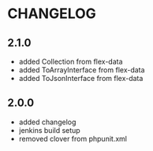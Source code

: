 # CHANGELOG

## 2.1.0

- added Collection from flex-data
- added ToArrayInterface from flex-data
- added ToJsonInterface from flex-data

## 2.0.0

- added changelog
- jenkins build setup
- removed clover from phpunit.xml